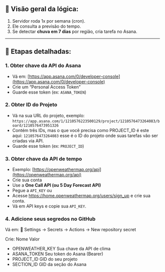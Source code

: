 ## 🧠 Visão geral da lógica:

1. Servidor roda 1x por semana (cron).
2. Ele consulta a previsão do tempo.
3. Se detectar **chuva em 7 dias** por região, cria tarefa no Asana.

---

## 🔧 Etapas detalhadas:

### 1. Obter chave da API do Asana

* Vá em: [https://app.asana.com/0/developer-console](https://app.asana.com/0/developer-console)
* Crie um “Personal Access Token”
* Guarde esse token (ex: `ASANA_TOKEN`)

### 2. Obter ID do Projeto

* Vá na sua URL do projeto, exemplo: `https://app.asana.com/1/1210576223500129/project/1210576473264083/board/1210576473951326
`
* Contém três IDs, mas o que você precisa como PROJECT_ID é este aqui: `1210576473264083` esse é o ID do projeto onde suas tarefas vão ser criadas via API.
* Guarde esse token (ex: `PROJECT_ID`)

### 3. Obter chave da API de tempo

* Exemplo: [https://openweathermap.org/api](https://openweathermap.org/api)
* Crie sua conta
* Use a **One Call API (ou 5 Day Forecast API)**
* Pegue a `API_KEY`
ou
* Acesse https://home.openweathermap.org/users/sign_up e crie sua conta.
* Vá em API keys e copie sua `API_KEY`.

### 4. Adicione seus segredos no GitHub
Vá em: 🔐 Settings → Secrets → Actions → New repository secret

Crie:
Nome	Valor
- OPENWEATHER_KEY	Sua chave da API de clima
- ASANA_TOKEN	Seu token do Asana (Bearer)
- PROJECT_ID	GID do seu projeto
- SECTION_ID	GID da seção do Asana
